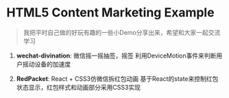 # HTML5 Content Marketing Example
> 我把平时自己做的好玩有趣的一些小Demo分享出来，希望和大家一起交流学习

1. **wechat-divination**: 微信摇一摇抽签，摇签
利用DeviceMotion事件来判断用户摇动设备的加速度

2. **RedPacket**: React + CSS3仿微信拆红包动画
基于React的state来控制红包状态显示，红包样式和动画部分采用CSS3实现
